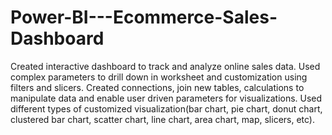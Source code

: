 # Power-BI---Ecommerce-Sales-Dashboard
Created interactive dashboard to track and analyze online sales data.
Used complex parameters to drill down in worksheet and customization using filters and slicers.
Created connections, join new tables, calculations to manipulate data and enable user driven parameters for visualizations.
Used different types of customized visualization(bar chart, pie chart, donut chart, clustered bar chart, scatter chart, line chart, area chart, map, slicers, etc).
